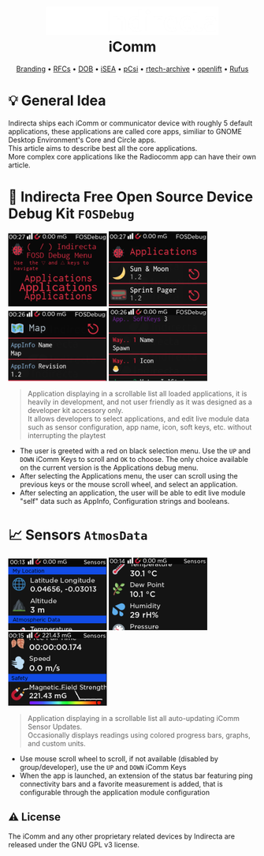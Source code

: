 <h1 align="center">
  <img alt="cgapp logo" src="https://raw.githubusercontent.com/Indirecta-Technologies/branding/main/logos/indirecta_logo_medium500_withPill.png" width="350px"/><br/>
  iComm
</h1>
<p align="center">
  <a href="https://github.com/Indirecta-Technologies/branding">Branding</a> •
  <a href="https://github.com/Indirecta-Technologies/RFCs">RFCs</a> •
  <a href="https://github.com/Indirecta-Technologies/dob">DOB</a> •
  <a href="https://github.com/Indirecta-Technologies/indirectaSEA">iSEA</a> •
  <a href="https://github.com/Indirecta-Technologies/pcsi">pCsi</a> •
  <a href="https://github.com/Indirecta-Technologies/rtech-archive">rtech-archive</a> •
  <a href="https://github.com/Indirecta-Technologies/openlift">openlift</a> •
  <a href="https://github.com/Indirecta-Technologies/Rufus">Rufus</a>
</p>

# 💡 General Idea
Indirecta ships each iComm or communicator device with roughly 5 default applications, these applications are called core apps, similiar to GNOME Desktop Environment's Core and Circle apps.  
This article aims to describe best all the core applications.  
More complex core applications like the Radiocomm app can have their own article.

# 🐞 Indirecta Free Open Source Device Debug Kit `FOSDebug`
<img alt="icomm design" src="https://raw.githubusercontent.com/Indirecta-Technologies/fosd/main/icomm/media/fosdebug_1.png" width="200px"/>
<img alt="icomm design" src="https://raw.githubusercontent.com/Indirecta-Technologies/fosd/main/icomm/media/fosdebug_2.png" width="200px"/>
<img alt="icomm design" src="https://raw.githubusercontent.com/Indirecta-Technologies/fosd/main/icomm/media/fosdebug_3.png" width="200px"/>
<img alt="icomm design" src="https://raw.githubusercontent.com/Indirecta-Technologies/fosd/main/icomm/media/fosdebug_4.png" width="200px"/>

>Application displaying in a scrollable list all loaded applications, it is heavily in development, and not user friendly as it was designed as a developer kit accessory only.  
>It allows developers to select applications, and edit live module data such as sensor configuration, app name, icon, soft keys, etc. without interrupting the playtest

- The user is greeted with a red on black selection menu. Use the `UP` and `DOWN` iComm Keys to scroll and `OK` to choose.  The only choice available on the current version is the Applications debug menu. 
- After selecting the Applications menu, the user can scroll using the previous keys or the mouse scroll wheel, and select an application.
- After selecting an application, the user will be able to edit live module "self" data such as AppInfo, Configuration strings and booleans.

# 📈 Sensors `AtmosData`

<img alt="icomm design" src="https://raw.githubusercontent.com/Indirecta-Technologies/fosd/main/icomm/media/atmosdata_1.png" width="200px"/>
<img alt="icomm design" src="https://raw.githubusercontent.com/Indirecta-Technologies/fosd/main/icomm/media/atmosdata_2.png" width="200px"/>
<img alt="icomm design" src="https://raw.githubusercontent.com/Indirecta-Technologies/fosd/main/icomm/media/atmosdata_3.png" width="200px"/>

>Application displaying in a scrollable list all auto-updating iComm Sensor Updates.  
>Occasionally displays readings using colored progress bars, graphs, and custom units.

- Use mouse scroll wheel to scroll, if not available (disabled by group/developer), use the `UP` and `DOWN` iComm Keys  
- When the app is launched, an extension of the status bar featuring ping connectivity bars and a favorite measurement is added, that is configurable through the application module configuration



## ⚠️ License

The iComm and any other proprietary related devices by Indirecta are released under the GNU GPL v3 license.
